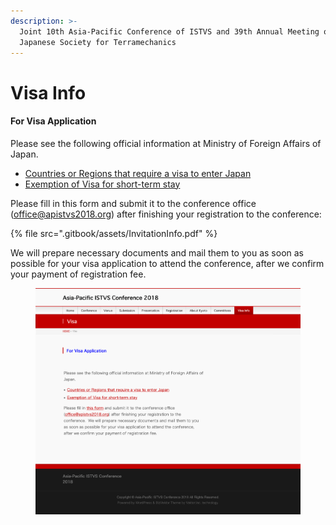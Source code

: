 ```yaml
---
description: >-
  Joint 10th Asia-Pacific Conference of ISTVS and 39th Annual Meeting of
  Japanese Society for Terramechanics
---
```


# Visa Info

#### For Visa Application

Please see the following official information at Ministry of Foreign Affairs of Japan.

* [Countries or Regions that require a visa to enter Japan](http://www.mofa.go.jp/j\_info/visit/visa/index.html)
* [Exemption of Visa for short-term stay](http://www.mofa.go.jp/j\_info/visit/visa/short/novisa.html)

Please fill in this form and submit it to the conference office ([office@apistvs2018.org](mailto:office@apistvs2018.org)) after finishing your registration to the conference:

{% file src=".gitbook/assets/InvitationInfo.pdf" %}

We will prepare necessary documents and mail them to you as soon as possible for your visa application to attend the conference, after we confirm your payment of registration fee.

<figure><img src=".gitbook/assets/archive_Visa Info.png" alt=""><figcaption></figcaption></figure>
